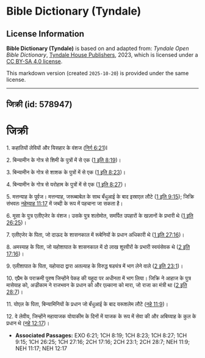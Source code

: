 # Bible Dictionary (Tyndale)

## License Information

**Bible Dictionary (Tyndale)** is based on and adapted from: _Tyndale Open Bible Dictionary_, [Tyndale House Publishers](https://tyndaleopenresources.com/), 2023, which is licensed under a [CC BY-SA 4.0 license](https://creativecommons.org/licenses/by-sa/4.0/legalcode.en).

This markdown version (created `2025-10-20`) is provided under the same license.



--------------------------------

## जिक्री (id: 578947)

जिक्री
======

1\. कहातियों लेवियों और यिसहार के वंशज ([निर्ग 6:21](https://ref.ly/Exod6:21))I

2\. बिन्यामीन के गोत्र से शिमी के पुत्रों में से एक ([1 इति 8:19](https://ref.ly/1Chr8:19))।

3\. बिन्यामीन के गोत्र से शाशक के पुत्रों में से एक ([1 इति 8:23](https://ref.ly/1Chr8:23))।

4\. बिन्यामीन के गोत्र से यरोहाम के पुत्रों में से एक ([1 इति 8:27](https://ref.ly/1Chr8:27))।

5\. मत्तन्याह के पूर्वज। मत्तन्याह, जरूब्बाबेल के साथ बँधुआई के बाद इस्राएल लौटे ([1 इति 9:15](https://ref.ly/1Chr9:15)); जिक्रि संभवतः [नहेम्याह 11:17](https://ref.ly/Neh11:17) में जब्दी के रूप में पहचाना जा सकता है।

6\. मूसा के पुत्र एलीएजेर के वंशज। उसके पुत्र शलोमोत, समर्पित उपहारों के खज़ानों के प्रभारी थे ([1 इति 26:25](https://ref.ly/1Chr26:25))।

7\. एलीएजेर के पिता, जो दाऊद के शासनकाल में रूबेनियों के प्रधान अधिकारी थे ([1 इति 27:16](https://ref.ly/1Chr27:16))।

8\. अमस्याह के पिता, जो यहोशापात के शासनकाल में दो लाख शूरवीरों के प्रभारी स्वयंसेवक थे ([2 इति 17:16](https://ref.ly/2Chr17:16))।

9\. एलीशापात के पिता, यहोयादा द्वारा अतल्याह के विरुद्ध षड्यंत्र में भाग लेने वाले ([2 इति 23:1](https://ref.ly/2Chr23:1))।

10\. एप्रैम के पराक्रमी पुरुष जिन्होंने पेकह की यहूदा पर अधीनता में भाग लिया। जिक्रि ने आहाज के पुत्र मासेयाह को, अज्रीकाम ने राजभवन के प्रधान को और एल्काना को मारा, जो राजा का मंत्री था ([2 इति 28:7](https://ref.ly/2Chr28:7))।

11\. योएल के पिता, बिन्यामिनियों के प्रधान जो बँधुआई के बाद यरूशलेम लौटे ([नहे 11:9](https://ref.ly/Neh11:9))।

12\. वे लेवीय, जिन्होंने महायाजक योयाकीम के दिनों में याजक के रूप में सेवा की और अबिय्याह के कुल के प्रधान थे ([नहे 12:17](https://ref.ly/Neh12:17))।

* **Associated Passages:** EXO 6:21; 1CH 8:19; 1CH 8:23; 1CH 8:27; 1CH 9:15; 1CH 26:25; 1CH 27:16; 2CH 17:16; 2CH 23:1; 2CH 28:7; NEH 11:9; NEH 11:17; NEH 12:17

